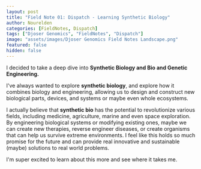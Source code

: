 ```yaml
---
layout: post
title: "Field Note 01: Dispatch - Learning Synthetic Biology"
author: Nourelden
categories: [FieldNotes, Dispatch]
tags: ["Djoser Genomics", "FieldNotes", "Dispatch"]
image: "assets/images/Djoser Genomics Field Notes Landscape.png"
featured: false
hidden: false
---
```


I decided to take a deep dive into **Synthetic Biology and Bio and Genetic Engineering.**

I've always wanted to explore **synthetic biology**, and explore how it combines biology and engineering, allowing us to design and construct new biological parts, devices, and systems or maybe even whole ecosystems.

I actually believe that **synthetic bio** has the potential to revolutionize various fields, including medicine, agriculture, marine and even space exploration. By engineering biological systems or modifying existing ones, maybe we can create new therapies, reverse engineer diseases, or create organisms that can help us survive extreme environments. I feel like this holds so much promise for the future and can provide real innovative and sustainable (maybe) solutions to real world problems.

I'm super excited to learn about this more and see where it takes me.
